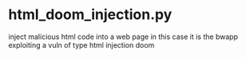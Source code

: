 # html_doom_injection.py
inject malicious html code into a web page in this case it is the bwapp exploiting a vuln of type html injection doom
